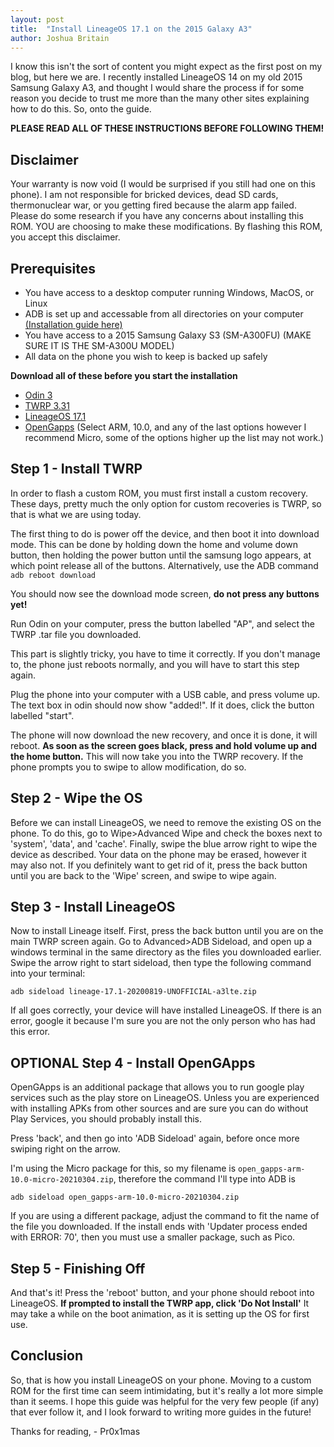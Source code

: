```yaml
---
layout: post
title:  "Install LineageOS 17.1 on the 2015 Galaxy A3"
author: Joshua Britain
---
```


I know this isn't the sort of content you might expect as the first post on my blog, but here we are. I recently installed LineageOS 14 on my old 2015 Samsung Galaxy A3, and thought I would share the process if for some reason you decide to trust me more than the many other sites explaining how to do this. So, onto the guide.

**PLEASE READ ALL OF THESE INSTRUCTIONS BEFORE FOLLOWING THEM!**

## Disclaimer
Your warranty is now void (I would be surprised if you still had one on this phone).
I am not responsible for bricked devices, dead SD cards, thermonuclear war, or you getting fired because the alarm app failed. Please do some research if you have any concerns about installing this ROM. YOU are choosing to make these modifications. By flashing this ROM, you accept this disclaimer.

## Prerequisites
* You have access to a desktop computer running Windows, MacOS, or Linux 
* ADB is set up and accessable from all directories on your computer [(Installation guide here)](https://www.xda-developers.com/install-adb-windows-macos-linux/)
* You have access to a 2015 Samsung Galaxy S3 (SM-A300FU) (MAKE SURE IT IS THE SM-A300U MODEL)
* All data on the phone you wish to keep is backed up safely

**Download all of these before you start the installation**

* [Odin 3](https://odindownload.com/download/Odin3_v3.14.1.zip)
* [TWRP 3.31](https://androidfilehost.com/?fid=4349826312261625220)
* [LineageOS 17.1](https://androidfilehost.com/?fid=8889791610682926538)
* [OpenGapps](https://opengapps.org/) (Select ARM, 10.0, and any of the last options however I recommend Micro, some of the options higher up the list may not work.)

## Step 1 - Install TWRP

In order to flash a custom ROM, you must first install a custom recovery. These days, pretty much the only option for custom recoveries is TWRP, so that is what we are using today. 

The first thing to do is power off the device, and then boot it into download mode. This can be done by holding down the home and volume down button, then holding the power button until the samsung logo appears, at which point release all of the buttons. Alternatively, use the ADB command `adb reboot download`

You should now see the download mode screen, **do not press any buttons yet!**

Run Odin on your computer, press the button labelled "AP", and select the TWRP .tar file you downloaded. 


This part is slightly tricky, you have to time it correctly. If you don't manage to, the phone just reboots normally, and you will have to start this step again.

Plug the phone into your computer with a USB cable, and press volume up. The text box in odin should now show "added!". If it does, click the button labelled "start".

The phone will now download the new recovery, and once it is done, it will reboot. **As soon as the screen goes black, press and hold volume up and the home button.** This will now take you into the TWRP recovery. If the phone prompts you to swipe to allow modification, do so.

## Step 2 - Wipe the OS

Before we can install LineageOS, we need to remove the existing OS on the phone. To do this, go to Wipe>Advanced Wipe and check the boxes next to 'system', 'data', and 'cache'. Finally, swipe the blue arrow right to wipe the device as described. Your data on the phone may be erased, however it may also not. If you definitely want to get rid of it, press the back button until you are back to the 'Wipe' screen, and swipe to wipe again.

## Step 3 - Install LineageOS

Now to install Lineage itself. First, press the back button until you are on the main TWRP screen again. Go to Advanced>ADB Sideload, and open up a windows terminal in the same directory as the files you downloaded earlier. Swipe the arrow right to start sideload, then type the following command into your terminal:

```
adb sideload lineage-17.1-20200819-UNOFFICIAL-a3lte.zip
```

If all goes correctly, your device will have installed LineageOS. If there is an error, google it because I'm sure you are not the only person who has had this error.

## OPTIONAL Step 4 - Install OpenGApps

OpenGApps is an additional package that allows you to run google play services such as the play store on LineageOS. Unless you are experienced with installing APKs from other sources and are sure you can do without Play Services, you should probably install this.

Press 'back', and then go into 'ADB Sideload' again, before once more swiping right on the arrow.

I'm using the Micro package for this, so my filename is `open_gapps-arm-10.0-micro-20210304.zip`, therefore the command I'll type into ADB is

```
adb sideload open_gapps-arm-10.0-micro-20210304.zip
```

If you are using a different package, adjust the command to fit the name of the file you downloaded.
If the install ends with 'Updater process ended with ERROR: 70', then you must use a smaller package, such as Pico.

## Step 5 - Finishing Off

And that's it! Press the 'reboot' button, and your phone should reboot into LineageOS. **If prompted to install the TWRP app, click 'Do Not Install'** It may take a while on the boot animation, as it is setting up the OS for first use.

## Conclusion

So, that is how you install LineageOS on your phone. Moving to a custom ROM for the first time can seem intimidating, but it's really a lot more simple than it seems. I hope this guide was helpful for the very few people (if any) that ever follow it, and I look forward to writing more guides in the future!

Thanks for reading,
                        - Pr0x1mas